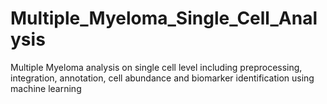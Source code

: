 # Multiple_Myeloma_Single_Cell_Analysis
Multiple Myeloma analysis on single cell level including preprocessing, integration, annotation, cell abundance and biomarker identification using machine learning
